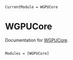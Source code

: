 ```@meta
CurrentModule = WGPUCore
```

# WGPUCore

Documentation for [WGPUCore](https://github.com/JuliaWGPU/WGPUCore.jl).

```@index
```

```@autodocs
Modules = [WGPUCore]
```
